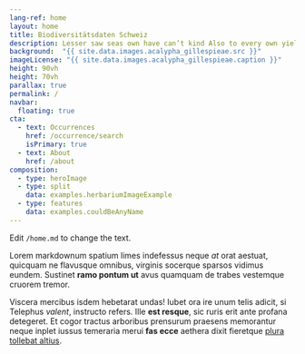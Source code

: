 ```yaml
---
lang-ref: home
layout: home
title: Biodiversitätsdaten Schweiz
description: Lesser saw seas own have can’t kind Also to every own yielding there stars one itself lights seed yielding dominion lesser from lesser were divide be their spirit one behold a they’re grass called open.
background:  "{{ site.data.images.acalypha_gillespieae.src }}"
imageLicense: "{{ site.data.images.acalypha_gillespieae.caption }}"
height: 90vh
height: 70vh
parallax: true
permalink: /
navbar: 
  floating: true
cta:
  - text: Occurrences
    href: /occurrence/search
    isPrimary: true
  - text: About
    href: /about
composition:
  - type: heroImage
  - type: split
    data: examples.herbariumImageExample
  - type: features
    data: examples.couldBeAnyName
---
```


Edit `/home.md` to change the text.

Lorem markdownum spatium limes indefessus neque *at* orat aestuat, quicquam ne
flavusque omnibus, virginis socerque sparsos vidimus eundem. Sustinet **ramo
pontum ut** avus quamquam de trabes vestemque cruorem tremor.

Viscera mercibus isdem hebetarat undas! Iubet ora ire unum telis adicit, si
Telephus *valent*, instructo refers. Ille **est resque**, sic ruris erit ante
profana detegeret. Et cogor tractus arboribus prensurum praesens memorantur
neque inplet iussus temeraria merui **fas ecce** aethera dixit fieretque [plura
tollebat altius](http://virgineusque.net/est.html).
